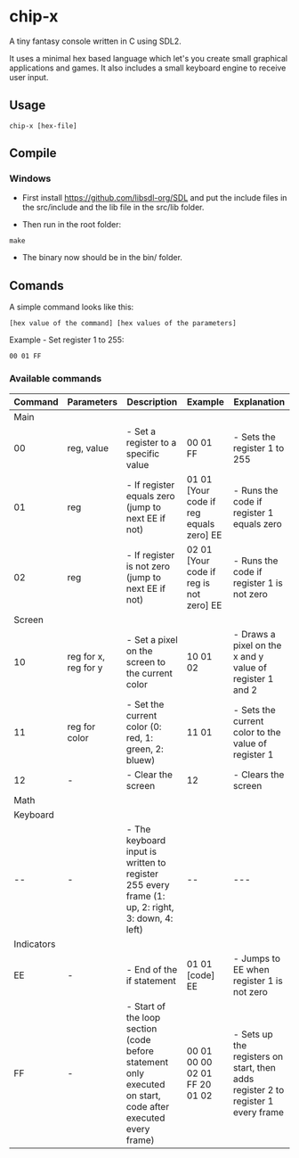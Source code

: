 # chip-x
A tiny fantasy console written in C using SDL2.

It uses a minimal hex based language which let's you create small graphical applications and games.
It also includes a small keyboard engine to receive user input.

## Usage
```
chip-x [hex-file]
```

## Compile
### Windows
- First install https://github.com/libsdl-org/SDL and put the include files in the src/include and the lib file in the src/lib folder.

- Then run in the root folder:
```
make
```

- The binary now should be in the bin/ folder.

## Comands
A simple command looks like this:
```
[hex value of the command] [hex values of the parameters]
```
Example - Set register 1 to 255:
```
00 01 FF
```
### Available commands
|Command|Parameters|Description|Example|Explanation|
|-------|----------|-----------|-------|-----------|
|Main|
|00|reg, value|- Set a register to a specific value|00 01 FF|- Sets the register 1 to 255|
|01|reg|- If register equals zero (jump to next EE if not)|01 01 [Your code if reg equals zero] EE|- Runs the code if register 1 equals zero|
|02|reg|- If register is not zero (jump to next EE if not)|02 01 [Your code if reg is not zero] EE|- Runs the code if register 1 is not zero|
|Screen|
|10|reg for x, reg for y|- Set a pixel on the screen to the current color|10 01 02|- Draws a pixel on the x and y value of register 1 and 2|
|11|reg for color|- Set the current color (0: red, 1: green, 2: bluew)|11 01|- Sets the current color to the value of register 1|
|12|-|- Clear the screen|12|- Clears the screen
|Math|
|Keyboard|
|--|-|- The keyboard input is written to register 255 every frame (1: up, 2: right, 3: down, 4: left)|--|---|
|Indicators|
|EE|-|- End of the if statement|01 01 [code] EE|- Jumps to EE when register 1 is not zero
|FF|-|- Start of the loop section (code before statement only executed on start, code after executed every frame)|00 01 00 00 02 01 FF 20 01 02|- Sets up the registers on start, then adds register 2 to register 1 every frame| 
